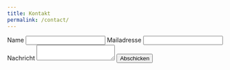 ```yaml
---
title: Kontakt
permalink: /contact/
---
```


<form action="https://formspree.io/johannes@gamue.de" method="POST">
    <label for="name">Name</label>
    <input type="text" id="name" name="name">
    <label for="_replyto">Mailadresse</label>
    <input type="email" name="_replyto" id="_replyto">
    <label for="message">Nachricht</label>
    <textarea id="message" name="message"></textarea>
    <input type="submit" value="Abschicken">
</form> 